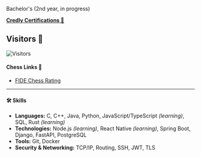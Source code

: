 Bachelor's (2nd year, in progress)

**[Credly Certifications 🦖](https://www.credly.com/users/andrii-dokaniev)**

## Visitors 🦫 
![Visitors](https://visitor-badge.laobi.icu/badge?page_id=AndriiQwq.README.md)

#### Chess Links 🦦
- [FIDE Chess Rating](https://ratings.fide.com/profile/34130632)

--- 
#### **🛠️ Skills**

- **Languages:** C, C++, Java, Python, JavaScript/TypeScript _(learning)_, SQL, Rust _(learning)_
- **Technologies:** Node.js _(learning)_, React Native _(learning)_, Spring Boot, Django, FastAPI, PostgreSQL
- **Tools:** Git, Docker
- **Security & Networking:** TCP/IP, Routing, SSH, JWT, TLS
